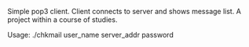 Simple pop3 client.
Client connects to server and shows message list.
A project within a course of studies.

Usage: ./chkmail user_name server_addr password
